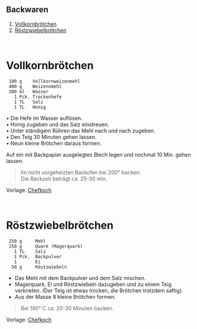 ## Backwaren

1. [Vollkornbrötchen](#vollkornbrötchen)
2. [Röstzwiebelbrötchen](#röstzwiebelbrötchen)

&nbsp;

Vollkornbrötchen
=================

```
 100 g    Vollkornweizenmehl 
 400 g    Weizennmehl
 300 ml   Wasser
   1 Pck. Trockenhefe
   1 TL   Salz
   1 TL   Honig
```
   
• Die Hefe im Wasser auflösen.  
• Honig zugeben und das Salz einstreuen.  
• Unter ständigem Rühren das Mehl nach und nach zugeben.  
• Den Teig 30 Minuten gehen lassen.  
• Neun kleine Brötchen daraus formen.  

Auf ein mit Backpapier ausgelegtes Blech legen und 
nochmal 10 Min. gehen lassen.  

> Im nicht vorgeheizten Backofen bei 200° backen.  
> Die Backzeit beträgt ca. 25-30 min.


Vorlage: [Chefkoch](https://www.chefkoch.de/rezepte/662201168007807/Die-schnellsten-Broetchen-der-Welt.html)

&nbsp;


Röstzwiebelbrötchen
===================

```
 250 g	   Mehl
 250 g	   Quark (Magerquark)
   1 TL	   Salz
   1 Pck.  Backpulver
   1       Ei
  50 g	   Röstzwiebeln
 ```
 
 * Das Mehl mit dem Backpulver und dem Salz mischen.  
 * Magerquark, Ei und Röstzwiebeln dazugeben und zu einem Teig verkneten.
   (Der Teig ist etwas trocken, die Brötchen trotzdem saftig).  
 * Aus der Masse 8 kleine Brötchen formen.  

> Bei 190° C ca. 20-30 Minuten backen.

Vorlage: [Chefkoch](https://www.chefkoch.de/rezepte/517131147874728/Zwiebelbrot.html)
